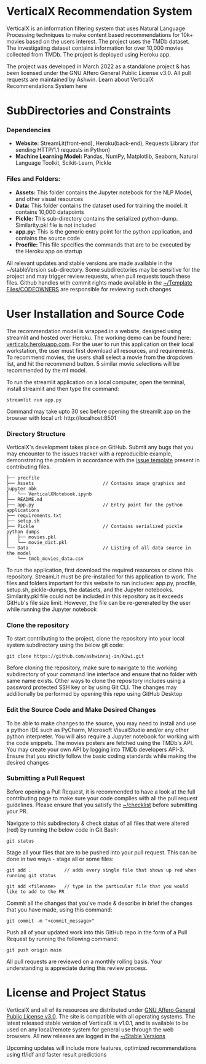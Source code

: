 # VerticalX Recommendation System

VerticalX is an information filtering system that uses Natural Language Processing techniques to make content based recommendations for 10k+ movies based on the users interest. 
The project uses the TMDb dataset. The investigating dataset contains information for over 10,000 movies collected from TMDb. The project is deployed using Heroku app.

The project was developed in March 2022 as a standalone project & has been licensed under the GNU Affero General Public License v3.0. All pull requests are maintained by Ashwin. Learn about VerticalX Recommendations System here

# SubDirectories and Constraints
### Dependencies
 - **Website:** StreamLit(front-end), Heroku(back-end), Requests Library (for sending HTTP/1.1 requests in Python)
 - **Machine Learning Model:** Pandas, NumPy, Matplotlib, Seaborn, Natural Language Toolkit, Scikit-Learn, Pickle

### Files and Folders:
- **Assets:** This folder contains the Jupyter notebook for the NLP Model, and other visual resources
- **Data:** This folder contains the dataset used for training the model. It contains 10,000 datapoints
- **Pickle:** This sub-directory contains the serialized python-dump. Similarity.pkl file is not included
- **app.py:** This is the generic entry point for the python application, and contains the source code 
- **Procfile:** This file specifies the commands that are to be executed by the Heroku app on startup

All relevant updates and stable versions are made available in the ~/stableVersion sub-directory. Some subdirectories may be sensitive for the project and may trigger 
review requests, when pull requests touch these files. Github handles with commit rights made available in the 
[~/Template Files/CODEOWNERS](https://github.com/ashwinraj-in/Kiwi/blob/main/Template%20Files/CODEOWNERS) are responsible for reviewing such changes

# User Installation and Source Code
The recommendation model is wrapped in a website, designed using streamlit and hosted over Heroku. The working demo can be found here: [verticalx.herokuapp.com](verticalx.herokuapp.com). 
For the user to run this application on their local workstation, the user must first download all resources, and requirements. To recommend  movies, the users shall  select a movie from the dropdown list, and hit the recommend button. 5 similar movie selections will be recommended by the ml model.

To run the streamlit application on a local computer, open the terminal, install streamlit and then type the command:
```
streamlit run app.py
```
Command may take upto 30 sec before opening the streamlit app on the browser with local url: http://localhost:8501

### Directory Structure
VerticalX's development takes place on GitHub. Submit any bugs that you may encounter to the issues tracker with a reproducible example, demonstrating the problem in accordance with the [issue template]() present in contributing files.
    
    ├── procfile
    ├── Assets                         // Contains image graphics and jupyter nbk
    │   └── VerticalXNotebook.ipynb
    ├── README.md                     
    ├── app.py                         // Entry point for the python applications
    ├── requirements.txt
    ├── setup.sh
    ├── Pickle                         // Contains serialized pickle python dumps
    │   ├── movies.pkl                    
    │   └── movie_dict.pkl             
    └── Data                           // Listing of all data source in the model
        └── tmdb_movies_data.csv
                             
To run the application, first download the required resources or clone this repository. StreamLit must be pre-installed for this application to work. The files and folders important for this website to run includes: app.py, procfile, setup.sh, pickle-dumps, the  datasets, and the Jupyter notebooks. Similarity.pkl file could not be included in this repository as it exceeds GitHub's file size limit. However, the file can be re-generated by the user while running the Jupyter notebook


### Clone the repository
To start contributing to the project, clone the repository into your local system subdirectory using the below git code:
```
git clone https://github.com/ashwinraj-in/Kiwi.git
```
Before cloning the repository, make sure to navigate to the working subdirectory of your command line interface and ensure that no folder with same name exists. Other ways to clone the repository includes using a password protected SSH key or by using Git CLI. The changes may additionally be performed by opening this repo using GitHub Desktop

### Edit the Source Code and Make Desired Changes
To be able to make changes to the source, you may need to install and use a python IDE such as PyCharm, Microsoft VisualStudio and/or any other python interpreter. You will also require a Jupyter notebook  for working with the code snippets. The movies posters are fetched using the TMDb's API. You may create your own API by logging into TMDb developers API-3. Ensure that you strictly follow the basic coding standards while making the desired changes

### Submitting a Pull Request
Before opening a Pull Request, it is recommended to have a look at the full contributing page to make sure your code complies with all the pull request guidelines. Please ensure that you satisfy the [~/checklist](https://github.com/ashwinraj-in/Kiwi/tree/main/Template%20Files/PULL_REQUEST_TEMPLATE) before submitting your PR.

Navigate to this subdirectory & check status of all files that were altered (red) by running the below code in Git Bash:
```
git status
```
Stage all your files that are to be pushed into your pull request. This can be done in two ways - stage all or some files:
```
git add .            // adds every single file that shows up red when running git status
```
```
git add <filename>   // type in the particular file that you would like to add to the PR
```

Commit all the changes that you've made & describe in brief the changes that you have made, using this command:
```
git commit -m "<commit_message>"
```
Push all of your updated work into this GitHub repo in the form of a Pull Request by running the following command:
```
git push origin main
```
All pull requests are reviewed on a monthly rolling basis. Your understanding is appreciate during this review process.

# License and Project Status
VerticalX and all of its resources are distributed under [GNU Affero General Public License v3.0](https://github.com/ashwinraj-in/VerticalX/blob/main/LICENSE). The site is compatible with all operating systems. The latest released stable version of VerticalX is v1.0.1, and is available to be used on any local/remote system for general use through the web browsers. All new releases are logged in the [~/Stable Versions](https://github.com/ashwinraj-in/Kiwi/tree/main/stableVersions)

Upcoming updates will include more features, optimized recommendations using tf/idf and faster result predictions
